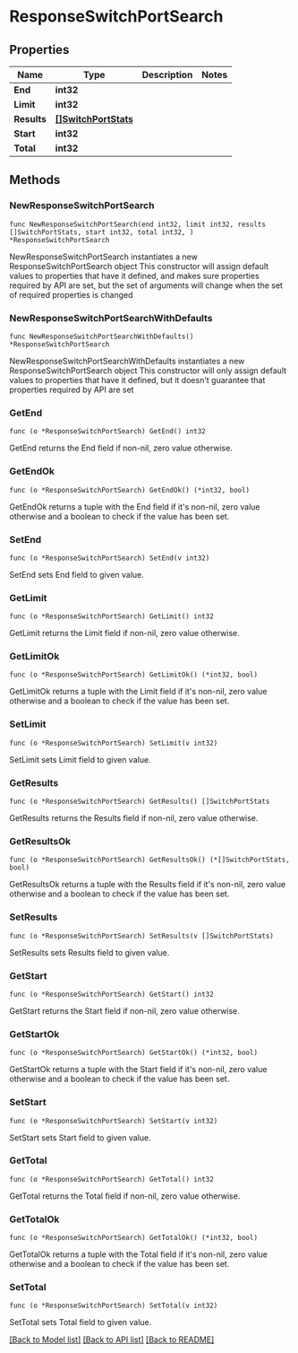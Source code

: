 # ResponseSwitchPortSearch

## Properties

Name | Type | Description | Notes
------------ | ------------- | ------------- | -------------
**End** | **int32** |  | 
**Limit** | **int32** |  | 
**Results** | [**[]SwitchPortStats**](SwitchPortStats.md) |  | 
**Start** | **int32** |  | 
**Total** | **int32** |  | 

## Methods

### NewResponseSwitchPortSearch

`func NewResponseSwitchPortSearch(end int32, limit int32, results []SwitchPortStats, start int32, total int32, ) *ResponseSwitchPortSearch`

NewResponseSwitchPortSearch instantiates a new ResponseSwitchPortSearch object
This constructor will assign default values to properties that have it defined,
and makes sure properties required by API are set, but the set of arguments
will change when the set of required properties is changed

### NewResponseSwitchPortSearchWithDefaults

`func NewResponseSwitchPortSearchWithDefaults() *ResponseSwitchPortSearch`

NewResponseSwitchPortSearchWithDefaults instantiates a new ResponseSwitchPortSearch object
This constructor will only assign default values to properties that have it defined,
but it doesn't guarantee that properties required by API are set

### GetEnd

`func (o *ResponseSwitchPortSearch) GetEnd() int32`

GetEnd returns the End field if non-nil, zero value otherwise.

### GetEndOk

`func (o *ResponseSwitchPortSearch) GetEndOk() (*int32, bool)`

GetEndOk returns a tuple with the End field if it's non-nil, zero value otherwise
and a boolean to check if the value has been set.

### SetEnd

`func (o *ResponseSwitchPortSearch) SetEnd(v int32)`

SetEnd sets End field to given value.


### GetLimit

`func (o *ResponseSwitchPortSearch) GetLimit() int32`

GetLimit returns the Limit field if non-nil, zero value otherwise.

### GetLimitOk

`func (o *ResponseSwitchPortSearch) GetLimitOk() (*int32, bool)`

GetLimitOk returns a tuple with the Limit field if it's non-nil, zero value otherwise
and a boolean to check if the value has been set.

### SetLimit

`func (o *ResponseSwitchPortSearch) SetLimit(v int32)`

SetLimit sets Limit field to given value.


### GetResults

`func (o *ResponseSwitchPortSearch) GetResults() []SwitchPortStats`

GetResults returns the Results field if non-nil, zero value otherwise.

### GetResultsOk

`func (o *ResponseSwitchPortSearch) GetResultsOk() (*[]SwitchPortStats, bool)`

GetResultsOk returns a tuple with the Results field if it's non-nil, zero value otherwise
and a boolean to check if the value has been set.

### SetResults

`func (o *ResponseSwitchPortSearch) SetResults(v []SwitchPortStats)`

SetResults sets Results field to given value.


### GetStart

`func (o *ResponseSwitchPortSearch) GetStart() int32`

GetStart returns the Start field if non-nil, zero value otherwise.

### GetStartOk

`func (o *ResponseSwitchPortSearch) GetStartOk() (*int32, bool)`

GetStartOk returns a tuple with the Start field if it's non-nil, zero value otherwise
and a boolean to check if the value has been set.

### SetStart

`func (o *ResponseSwitchPortSearch) SetStart(v int32)`

SetStart sets Start field to given value.


### GetTotal

`func (o *ResponseSwitchPortSearch) GetTotal() int32`

GetTotal returns the Total field if non-nil, zero value otherwise.

### GetTotalOk

`func (o *ResponseSwitchPortSearch) GetTotalOk() (*int32, bool)`

GetTotalOk returns a tuple with the Total field if it's non-nil, zero value otherwise
and a boolean to check if the value has been set.

### SetTotal

`func (o *ResponseSwitchPortSearch) SetTotal(v int32)`

SetTotal sets Total field to given value.



[[Back to Model list]](../README.md#documentation-for-models) [[Back to API list]](../README.md#documentation-for-api-endpoints) [[Back to README]](../README.md)


